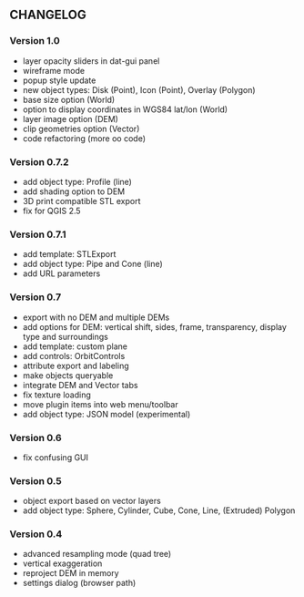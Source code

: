 ## CHANGELOG

### Version 1.0
* layer opacity sliders in dat-gui panel
* wireframe mode
* popup style update
* new object types: Disk (Point), Icon (Point), Overlay (Polygon)
* base size option (World)
* option to display coordinates in WGS84 lat/lon (World)
* layer image option (DEM)
* clip geometries option (Vector)
* code refactoring (more oo code)

### Version 0.7.2

* add object type: Profile (line)
* add shading option to DEM
* 3D print compatible STL export
* fix for QGIS 2.5

### Version 0.7.1

* add template: STLExport
* add object type: Pipe and Cone (line)
* add URL parameters

### Version 0.7

* export with no DEM and multiple DEMs
* add options for DEM: vertical shift, sides, frame, transparency, display type and surroundings
* add template: custom plane
* add controls: OrbitControls
* attribute export and labeling
* make objects queryable
* integrate DEM and Vector tabs
* fix texture loading
* move plugin items into web menu/toolbar
* add object type: JSON model (experimental)

### Version 0.6

* fix confusing GUI

### Version 0.5

* object export based on vector layers
* add object type: Sphere, Cylinder, Cube, Cone, Line, (Extruded) Polygon

### Version 0.4

* advanced resampling mode (quad tree)
* vertical exaggeration
* reproject DEM in memory
* settings dialog (browser path)
